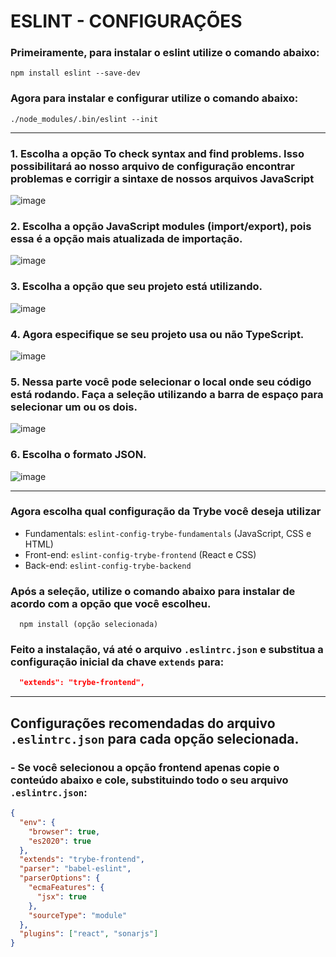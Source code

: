 # ESLINT - CONFIGURAÇÕES

### Primeiramente, para instalar o **eslint** utilize o comando abaixo:

````shell
npm install eslint --save-dev
````

### Agora para instalar e configurar utilize o comando abaixo:

````shell
./node_modules/.bin/eslint --init
````

---

### 1. Escolha a opção **To check syntax and find problems**. Isso possibilitará ao nosso arquivo de configuração encontrar problemas e corrigir a sintaxe de nossos arquivos JavaScript
![image](https://course.betrybe.com//real-life-engineer/es-lint/images/question-1.png)

### 2. Escolha a opção **JavaScript modules (import/export)**, pois essa é a opção mais atualizada de importação.
![image](https://user-images.githubusercontent.com/79621661/136702857-f2acd66e-4d09-4c57-9812-95ceb79a5573.png)

### 3. Escolha a opção que seu projeto está utilizando.

![image](https://user-images.githubusercontent.com/79621661/136702916-19d04f77-57a1-4fc6-b6f9-7dbbff977f82.png)

### 4. Agora especifique se seu projeto usa ou não TypeScript.
![image](https://user-images.githubusercontent.com/79621661/136702964-d90c5efc-263e-4084-a869-5cda558ac9d6.png)

### 5. Nessa parte você pode selecionar o local onde seu código está rodando. Faça a seleção utilizando a barra de espaço para selecionar um ou os dois.
![image](https://course.betrybe.com//real-life-engineer/es-lint/images/question-5.png)

### 6. Escolha o formato JSON.
![image](https://user-images.githubusercontent.com/79621661/136703188-3965313d-5a44-41e7-a3cf-e76421ac6491.png)

---

### Agora escolha qual configuração da Trybe você deseja utilizar

- Fundamentals: `eslint-config-trybe-fundamentals` (JavaScript, CSS e HTML)
- Front-end: `eslint-config-trybe-frontend` (React e CSS)
- Back-end: `eslint-config-trybe-backend`


### Após a seleção, utilize o comando abaixo para instalar de acordo com a opção que você escolheu.
````shell
  npm install (opção selecionada)
````

### Feito a instalação, vá até o arquivo ``.eslintrc.json`` e substitua a configuração inicial da chave ``extends`` para:

````json
  "extends": "trybe-frontend",
````

---

## Configurações recomendadas do arquivo ``.eslintrc.json`` para cada opção selecionada.

### - Se você selecionou a opção **frontend** apenas copie o conteúdo abaixo e cole, substituindo todo o seu arquivo ``.eslintrc.json``:
  ````json
  {
    "env": {
      "browser": true,
      "es2020": true
    },
    "extends": "trybe-frontend",
    "parser": "babel-eslint",
    "parserOptions": {
      "ecmaFeatures": {
        "jsx": true
      },
      "sourceType": "module"
    },
    "plugins": ["react", "sonarjs"]
  }
  
  ````

